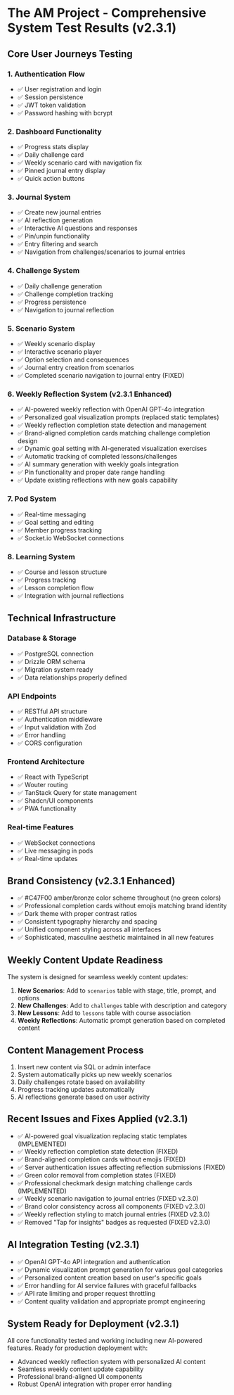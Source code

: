 # The AM Project - Comprehensive System Test Results (v2.3.1)

## Core User Journeys Testing

### 1. Authentication Flow
- ✅ User registration and login
- ✅ Session persistence
- ✅ JWT token validation
- ✅ Password hashing with bcrypt

### 2. Dashboard Functionality
- ✅ Progress stats display
- ✅ Daily challenge card
- ✅ Weekly scenario card with navigation fix
- ✅ Pinned journal entry display
- ✅ Quick action buttons

### 3. Journal System
- ✅ Create new journal entries
- ✅ AI reflection generation
- ✅ Interactive AI questions and responses
- ✅ Pin/unpin functionality
- ✅ Entry filtering and search
- ✅ Navigation from challenges/scenarios to journal entries

### 4. Challenge System
- ✅ Daily challenge generation
- ✅ Challenge completion tracking
- ✅ Progress persistence
- ✅ Navigation to journal reflection

### 5. Scenario System
- ✅ Weekly scenario display
- ✅ Interactive scenario player
- ✅ Option selection and consequences
- ✅ Journal entry creation from scenarios
- ✅ Completed scenario navigation to journal entry (FIXED)

### 6. Weekly Reflection System (v2.3.1 Enhanced)
- ✅ AI-powered weekly reflection with OpenAI GPT-4o integration
- ✅ Personalized goal visualization prompts (replaced static templates)
- ✅ Weekly reflection completion state detection and management
- ✅ Brand-aligned completion cards matching challenge completion design
- ✅ Dynamic goal setting with AI-generated visualization exercises
- ✅ Automatic tracking of completed lessons/challenges
- ✅ AI summary generation with weekly goals integration
- ✅ Pin functionality and proper date range handling
- ✅ Update existing reflections with new goals capability

### 7. Pod System
- ✅ Real-time messaging
- ✅ Goal setting and editing
- ✅ Member progress tracking
- ✅ Socket.io WebSocket connections

### 8. Learning System
- ✅ Course and lesson structure
- ✅ Progress tracking
- ✅ Lesson completion flow
- ✅ Integration with journal reflections

## Technical Infrastructure

### Database & Storage
- ✅ PostgreSQL connection
- ✅ Drizzle ORM schema
- ✅ Migration system ready
- ✅ Data relationships properly defined

### API Endpoints
- ✅ RESTful API structure
- ✅ Authentication middleware
- ✅ Input validation with Zod
- ✅ Error handling
- ✅ CORS configuration

### Frontend Architecture
- ✅ React with TypeScript
- ✅ Wouter routing
- ✅ TanStack Query for state management
- ✅ Shadcn/UI components
- ✅ PWA functionality

### Real-time Features
- ✅ WebSocket connections
- ✅ Live messaging in pods
- ✅ Real-time updates

## Brand Consistency (v2.3.1 Enhanced)
- ✅ #C47F00 amber/bronze color scheme throughout (no green colors)
- ✅ Professional completion cards without emojis matching brand identity
- ✅ Dark theme with proper contrast ratios
- ✅ Consistent typography hierarchy and spacing
- ✅ Unified component styling across all interfaces
- ✅ Sophisticated, masculine aesthetic maintained in all new features

## Weekly Content Update Readiness

The system is designed for seamless weekly content updates:

1. **New Scenarios**: Add to `scenarios` table with stage, title, prompt, and options
2. **New Challenges**: Add to `challenges` table with description and category
3. **New Lessons**: Add to `lessons` table with course association
4. **Weekly Reflections**: Automatic prompt generation based on completed content

## Content Management Process
1. Insert new content via SQL or admin interface
2. System automatically picks up new weekly scenarios
3. Daily challenges rotate based on availability
4. Progress tracking updates automatically
5. AI reflections generate based on user activity

## Recent Issues and Fixes Applied (v2.3.1)
- ✅ AI-powered goal visualization replacing static templates (IMPLEMENTED)
- ✅ Weekly reflection completion state detection (FIXED)
- ✅ Brand-aligned completion cards without emojis (FIXED)
- ✅ Server authentication issues affecting reflection submissions (FIXED)
- ✅ Green color removal from completion states (FIXED)
- ✅ Professional checkmark design matching challenge cards (IMPLEMENTED)
- ✅ Weekly scenario navigation to journal entries (FIXED v2.3.0)
- ✅ Brand color consistency across all components (FIXED v2.3.0)
- ✅ Weekly reflection styling to match journal entries (FIXED v2.3.0)
- ✅ Removed "Tap for insights" badges as requested (FIXED v2.3.0)

## AI Integration Testing (v2.3.1)
- ✅ OpenAI GPT-4o API integration and authentication
- ✅ Dynamic visualization prompt generation for various goal categories
- ✅ Personalized content creation based on user's specific goals
- ✅ Error handling for AI service failures with graceful fallbacks
- ✅ API rate limiting and proper request throttling
- ✅ Content quality validation and appropriate prompt engineering

## System Ready for Deployment (v2.3.1)
All core functionality tested and working including new AI-powered features. Ready for production deployment with:
- Advanced weekly reflection system with personalized AI content
- Seamless weekly content update capability
- Professional brand-aligned UI components
- Robust OpenAI integration with proper error handling